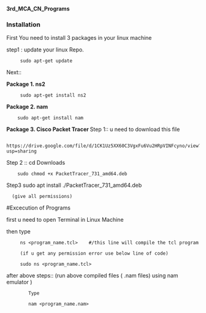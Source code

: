 #### 3rd_MCA_CN_Programs

### Installation

First You need to install 3 packages in your linux machine
 
 
 step1 :   update your linux Repo.
         
         sudo apt-get update
 
 Next::
 
 <b>Package 1.  ns2 </b>
  
         sudo apt-get install ns2
 
 <b>Package 2.  nam </b>
  
        sudo apt-get install nam
 
  <b>Package 3.  Cisco Packet Tracer </b>
  Step 1::
  u need to download this file
        
        https://drive.google.com/file/d/1CK1Uz5XX60C3VgxFu6Vu2HRpVINFcyno/view?usp=sharing
  
  Step 2 ::
        cd Downloads
        
        sudo chmod +x PacketTracer_731_amd64.deb
  
 Step3 
        sudo apt install ./PacketTracer_731_amd64.deb
      
      (give all permissions)
  
  
  
  
  #Excecution of Programs
  
  first u need to open Terminal in Linux Machine
  
  then type 
  
         ns <program_name.tcl>    #/this line will compile the tcl program
         
         (if u get any permission error use below line of code)
         
         sudo ns <program_name.tcl>    
         
         
 after above steps::
            (run above compiled files ( .nam files) using nam emulator )
            
            Type
            
            nam <program_name.nam>    
            
         
         

